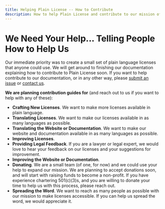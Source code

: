```yaml
---
title: Helping Plain License -- How to Contribute
description: How to help Plain License and contribute to our mission of making licenses easier to understand.
---
```


# We Need Your Help... Telling People How to Help Us

Our immediate priority was to create a small set of plain language licenses that anyone could use. We will get around to finishing our documentation explaining how to contribute to Plain License soon. If you want to help contribute to our documentation, or in any other way, please [submit an issue](https://github.com/seekinginfiniteloop/plainlicense/issues) or [contact us](mailto:githubplainlicense.unguided198@passinbox.com).

**We are planning contribution guides for** (and reach out to us if you want to help with any of these):

- **Crafting New Licenses**. We want to make more licenses available in plain language.
- **Translating Licenses**. We want to make our licenses available in as many languages as possible.
- **Translating the Website or Documentation**. We want to make our website and documentation available in as many languages as possible.
- **Improving Licenses**.
- **Providing Legal Feedback**. If you are a lawyer or legal expert, we would love to hear your feedback on our licenses and your suggestions for improvement.
- **Improving the Website or Documentation**.
- **Donating**. We are a small team (of one, for now) and we could use your help to expand our mission. We are planning to accept donations soon, and will start with raising funds to become a non-profit. If you have experience chartering 501(c)(3)s, and you are willing to donate your time to help us with this process, please reach out.
- **Spreading the Word**. We want to reach as many people as possible with our mission to make licenses accessible. If you can help us spread the word, we would appreciate it.
